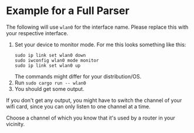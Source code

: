 # Example for a Full Parser

The following will use `wlan0` for the interface name.
Please replace this with your respective interface.

1. Set your device to monitor mode. For me this looks something like this:
    ```
    sudo ip link set wlan0 down
    sudo iwconfig wlan0 mode monitor
    sudo ip link set wlan0 up
    ```
    The commands might differ for your distribution/OS.
2. Run `sudo cargo run -- wlan0`
3. You should get some output.


If you don't get any output, you might have to switch the channel of your wifi card, since you can only listen to one channel at a time.

Choose a channel of which you know that it's used by a router in your vicinity.
